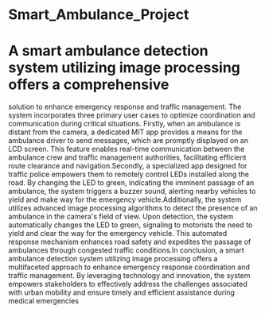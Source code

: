 # Smart_Ambulance_Project
#  A smart ambulance detection system utilizing image processing offers a comprehensive 
solution to enhance emergency response and traffic management. The system incorporates three 
primary user cases to optimize coordination and communication during critical situations. 
Firstly, when an ambulance is distant from the camera, a dedicated MIT app provides a means 
for the ambulance driver to send messages, which are promptly displayed on an LCD screen. 
This feature enables real-time communication between the ambulance crew and traffic 
management authorities, facilitating efficient route clearance and navigation.Secondly, a 
specialized app designed for traffic police empowers them to remotely control LEDs installed 
along the road. By changing the LED to green, indicating the imminent passage of an 
ambulance, the system triggers a buzzer sound, alerting nearby vehicles to yield and make way 
for the emergency vehicle.Additionally, the system utilizes advanced image processing 
algorithms to detect the presence of an ambulance in the camera's field of view. Upon detection, 
the system automatically changes the LED to green, signaling to motorists the need to yield and 
clear the way for the emergency vehicle. This automated response mechanism enhances road 
safety and expedites the passage of ambulances through congested traffic conditions.In 
conclusion, a smart ambulance detection system utilizing image processing offers a 
multifaceted approach to enhance emergency response coordination and traffic management. 
By leveraging technology and innovation, the system empowers stakeholders to effectively 
address the challenges associated with urban mobility and ensure timely and efficient assistance 
during medical emergencies
